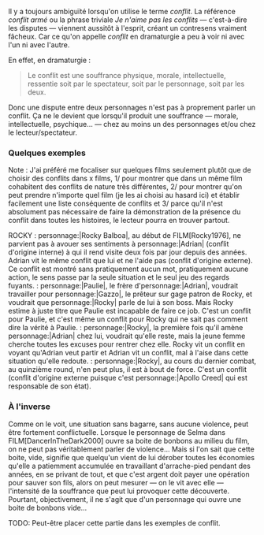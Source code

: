 <!-- Page: #92 Définition (du conflit )-->


Il y a toujours ambiguïté lorsqu'on utilise le terme *conflit*. La référence *conflit armé* ou la phrase triviale *Je n'aime pas les conflits* — c'est-à-dire les disputes — viennent aussitôt à l'esprit, créant un contresens vraiment fâcheux. Car ce qu'on appelle *conflit* en dramaturgie a peu à voir ni avec l'un ni avec l'autre.

En effet, en dramaturgie :

> Le conflit est une souffrance physique, morale, intellectuelle, ressentie soit par le spectateur, soit par le personnage, soit par les deux.

Donc une dispute entre deux personnages n'est pas à proprement parler un conflit. Ça ne le devient que lorsqu'il produit une souffrance — morale, intellectuelle, psychique… — chez au moins un des personnages et/ou chez le lecteur/spectateur.


### Quelques exemples

Note : J'ai préféré me focaliser sur quelques films seulement plutôt que de choisir des conflits dans x films, 1/ pour montrer que dans un même film cohabitent des conflits de nature très différentes, 2/ pour montrer qu'on peut prendre n'importe quel film (je les ai choisi au hasard ici) et établir facilement une liste conséquente de conflits et 3/ parce qu'il n'est absolument pas nécessaire de faire la démonstration de la présence du conflit dans toutes les histoires, le lecteur pourra en trouver partout.

ROCKY
: personnage:|Rocky Balboa|, au début de FILM[Rocky1976], ne parvient pas à avouer ses sentiments à personnage:|Adrian| (conflit d'origine interne) à qui il rend visite deux fois par jour depuis des années. Adrian vit le même conflit que lui et ne l'aide pas (conflit d'origine externe). Ce conflit est montré sans pratiquement aucun mot, pratiquement aucune action, le sens passe par la seule situation et le seul jeu des regards fuyants.
: personnage:|Paulie|, le frère d'personnage:|Adrian|, voudrait travailler pour personnage:|Gazzo|, le prêteur sur gage patron de Rocky, et voudrait que personnage:|Rocky| parle de lui à son boss. Mais Rocky estime à juste titre que Paulie est incapable de faire ce job. C'est un conflit pour Paulie, et c'est même un conflit pour Rocky qui ne sait pas comment dire la vérité à Paulie.
: personnage:|Rocky|, la première fois qu'il amène personnage:|Adrian| chez lui, voudrait qu'elle reste, mais la jeune femme cherche toutes les excuses pour rentrer chez elle. Rocky vit un conflit en voyant qu'Adrian veut partir et Adrian vit un conflit, mal à l'aise dans cette situation qu'elle redoute.
: personnage:|Rocky|, au cours du dernier combat, au quinzième round, n'en peut plus, il est à bout de force. C'est un conflit (conflit d'origine externe puisque c'est personnage:|Apollo Creed| qui est responsable de son état).

### À l'inverse

Comme on le voit, une situation sans bagarre, sans aucune violence, peut être fortement conflictuelle. Lorsque le personnage de Selma dans FILM[DancerInTheDark2000] ouvre sa boite de bonbons au milieu du film, on ne peut pas véritablement parler de violence… Mais si l'on sait que cette boite, vide, signifie que quelqu'un vient de lui dérober toutes les économies qu'elle a patiemment accumulée en travaillant d'arrache-pied pendant des années, en se privant de tout, et que c'est argent doit payer une opération pour sauver son fils, alors on peut mesurer — on le vit avec elle — l'intensité de la souffrance que peut lui provoquer cette découverte. Pourtant, objectivement, il ne s'agit que d'un personnage qui ouvre une boite de bonbons vide…

<adminonly>
  TODO: Peut-être placer cette partie dans les exemples de conflit.
</adminonly>
